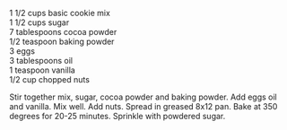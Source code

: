 ---
---


1 1/2 cups basic cookie mix  
1 1/2 cups sugar  
7 tablespoons cocoa powder  
1/2 teaspoon baking powder  
3 eggs  
3 tablespoons oil  
1 teaspoon vanilla  
1/2 cup chopped nuts  

Stir together mix, sugar, cocoa powder and baking powder. Add eggs oil and vanilla. Mix well. 
Add nuts. Spread in greased 8x12 pan. Bake at 350 degrees for 20-25 minutes. Sprinkle with 
powdered sugar. 



